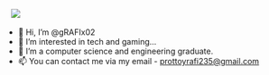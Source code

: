 &ensp;  ![](https://komarev.com/ghpvc/?username=gRAFIx02&color=00ff00)

- 👋 Hi, I’m @gRAFIx02
- 👀 I’m interested in tech and gaming...
- 🌱 I’m a computer science and engineering graduate.
- 📫 You can contact me via my email - prottoyrafi235@gmail.com

<!---
gRAFIx02/gRAFIx02 is a ✨ special ✨ repository because its `README.md` (this file) appears on your GitHub profile.
You can click the Preview link to take a look at your changes.
--->
